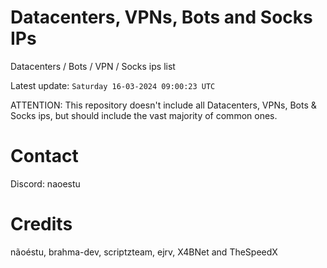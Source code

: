 # Datacenters, VPNs, Bots and Socks IPs
 
Datacenters / Bots / VPN / Socks ips list

Latest update: `Saturday 16-03-2024 09:00:23 UTC` 

ATTENTION: This repository doesn't include all Datacenters, VPNs, Bots & Socks ips, 
but should include the vast majority of common ones.

# Contact
Discord: naoestu

# Credits
nãoéstu, brahma-dev, scriptzteam, ejrv, X4BNet and TheSpeedX
